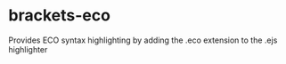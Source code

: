 brackets-eco
============

Provides ECO syntax highlighting by adding the .eco extension to the .ejs highlighter
